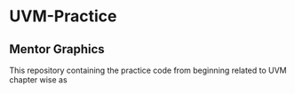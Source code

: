 # UVM-Practice 
## Mentor Graphics
This repository containing the practice code from beginning related to UVM chapter wise
as
